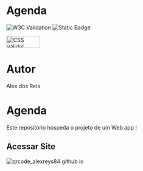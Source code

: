 # Agenda
![W3C Validation](https://img.shields.io/w3c-validation/html?targetUrl=https%3A%2F%2Falexreys84.github.io%2Fagenda%2F)
![Static Badge](https://img.shields.io/badge/https%3A%2F%2Falexreys84.github.io%2Fagenda-pwa%2F)

<p>
    <a href="http://jigsaw.w3.org/css-validator/check/referer">
        <img style="border:0;width:88px;height:31px"
            src="http://jigsaw.w3.org/css-validator/images/vcss"
            alt="CSS válido!" />
    </a>
</p>

# Autor
Alex dos Reis

# Agenda
Este repositório hospeda o projeto de um Web app !

## Acessar Site
![qrcode_alexreys84 github io](https://github.com/Alexreys84/agenda-pwa/assets/129780074/e8f0fb75-73cf-47e8-b3a1-56b4d0896949)

